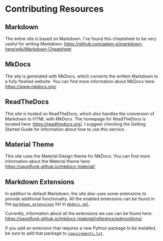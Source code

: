 # Contributing Resources

## Markdown
The entire site is based on Markdown. I've found this cheatsheet to be very useful for writing Markdown: <https://github.com/adam-p/markdown-here/wiki/Markdown-Cheatsheet>

## MkDocs 
The site is generated with MkDocs, which converts the written Markdown to a fully fleshed website. You can find more information about MkDocs here: <https://www.mkdocs.org/>

## ReadTheDocs
This site is hosted on ReadTheDocs, which also handles the conversion of Markdown to HTML with MkDocs. The homepage for ReadTheDocs is located here: <https://readthedocs.org/>. I suggest checking the Getting Started Guide for information about how to use this service.

## Material Theme
This site uses the Material Design theme for MkDocs. You can find more information about the Material theme here: <https://squidfunk.github.io/mkdocs-material/>

## Markdown Extensions
In addition to default Markdown, the site also uses some extensions to provide additional functionality. All the enabled extensions can be found in the [`markdown_extensions`](https://github.com/MillsRoboticsTeam253/bobadocs/blob/master/mkdocs.yml#L34) list in [`mkdocs.yml`](https://github.com/MillsRoboticsTeam253/bobadocs/blob/master/mkdocs.yml). 

Currently, information about all the extensions we use can be found here: <https://squidfunk.github.io/mkdocs-material/reference/admonitions/>

If you add an extension that requires a new Python package to be installed, be sure to add that package to [`requirements.txt`](https://github.com/MillsRoboticsTeam253/bobadocs/blob/master/requirements.txt).
